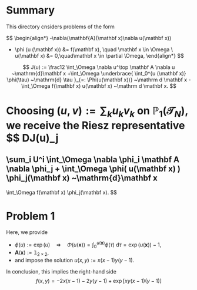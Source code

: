 # Summary
This directory cnsiders problems of the form

$$
\begin{align*}
-\nabla(\mathbf{A}(\mathbf x)\nabla u(\mathbf x))
+ \phi (u (\mathbf x))
&=
f(\mathbf x),
\quad
\mathbf x \in \Omega
\\
u(\mathbf x) &= 0,\quad\mathbf x \in \partial \Omega,
\end{align*}
$$

$$
J(u) :=
\frac12 \int_\Omega \nabla u^\top \mathbf A \nabla u ~\mathrm{d}\mathbf x
+\int_\Omega
\underbrace{
      \int_0^{u (\mathbf x)} \phi(\tau)
    ~\mathrm{d} \tau
}_{=: \Phi(u(\mathbf x))}
~\mathrm d \mathbf x -
\int_\Omega f(\mathbf x) u(\mathbf x) ~\mathrm d \mathbf x.
$$

Choosing $(u, v) := \sum_k u_k v_k$ on $\mathbb P_1 (\mathcal T_N)$,
we receive the Riesz representative
$$
DJ(u)_j
=
\sum_i U^i \int_\Omega \nabla \phi_i \mathbf A \nabla \phi_j
+
\int_\Omega \phi( u(\mathbf x) ) \phi_j(\mathbf x) ~\mathrm{d}\mathbf x
-
\int_\Omega f(\mathbf x) \phi_j(\mathbf x).
$$

# Problem 1
Here, we provide
- $\phi(u) := \exp (u) \quad \Rightarrow \quad \Phi(u(\mathbf x)) = \int_0^{u(\mathbf x)} \phi(\tau)~\mathrm d \tau = \exp (u(\mathbf x)) - 1$,
- $\mathbf A (\mathbf x) := \mathbb 1_{2\times 2}$,
- and impose the solution $u(x,y) := x(x-1)y(y-1)$.

In conclusion, this implies the right-hand side
$$
f(x,y)=-2x(x - 1) - 2y(y - 1) + \exp \big[xy(x - 1)(y - 1)\big]
$$